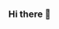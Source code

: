 ### Hi there 👋

<!--
**prakhar728/prakhar728** is a ✨ _special_ ✨ repository because its `README.md` (this file) appears on your GitHub profile.

Here are some ideas to get you started:

- 🔭 I’m currently working on Front-End Development
- 🌱 I’m currently learning Flask
- 👯 I’m looking to collaborate on ...
- 🤔 I’m looking for help with ...
- 💬 Ask me about Javascript animations
- 📫 How to reach me: mail- prakharojha12@gmail.com
- 😄 Pronouns: He/His
- ⚡ Fun fact: I listen to NF a lot
-->
